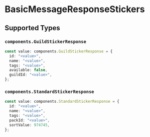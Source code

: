 # BasicMessageResponseStickers


## Supported Types

### `components.GuildStickerResponse`

```typescript
const value: components.GuildStickerResponse = {
  id: "<value>",
  name: "<value>",
  tags: "<value>",
  available: false,
  guildId: "<value>",
};
```

### `components.StandardStickerResponse`

```typescript
const value: components.StandardStickerResponse = {
  id: "<value>",
  name: "<value>",
  tags: "<value>",
  packId: "<value>",
  sortValue: 974745,
};
```

